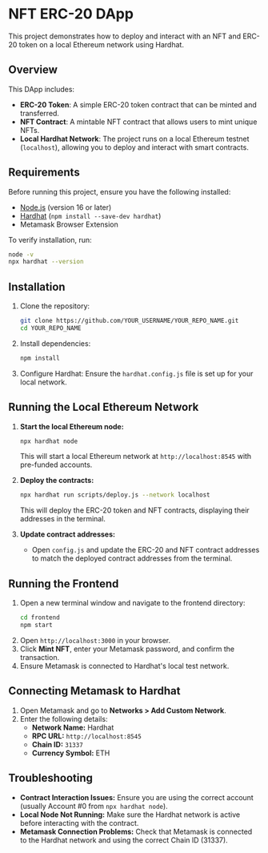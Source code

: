 # NFT ERC-20 DApp

This project demonstrates how to deploy and interact with an NFT and ERC-20 token on a local Ethereum network using Hardhat.

## Overview

This DApp includes:
- **ERC-20 Token**: A simple ERC-20 token contract that can be minted and transferred.
- **NFT Contract**: A mintable NFT contract that allows users to mint unique NFTs.
- **Local Hardhat Network**: The project runs on a local Ethereum testnet (`localhost`), allowing you to deploy and interact with smart contracts.

## Requirements

Before running this project, ensure you have the following installed:
- [Node.js](https://nodejs.org/) (version 16 or later)
- [Hardhat](https://hardhat.org/getting-started/) (`npm install --save-dev hardhat`)
- Metamask Browser Extension

To verify installation, run:
```bash
node -v
npx hardhat --version
```

## Installation

1. Clone the repository:
   ```bash
   git clone https://github.com/YOUR_USERNAME/YOUR_REPO_NAME.git
   cd YOUR_REPO_NAME
   ```
2. Install dependencies:
   ```bash
   npm install
   ```
3. Configure Hardhat: Ensure the `hardhat.config.js` file is set up for your local network.

## Running the Local Ethereum Network

1. **Start the local Ethereum node:**
   ```bash
   npx hardhat node
   ```
   This will start a local Ethereum network at `http://localhost:8545` with pre-funded accounts.

2. **Deploy the contracts:**
   ```bash
   npx hardhat run scripts/deploy.js --network localhost
   ```
   This will deploy the ERC-20 token and NFT contracts, displaying their addresses in the terminal.

3. **Update contract addresses:**
   - Open `config.js` and update the ERC-20 and NFT contract addresses to match the deployed contract addresses from the terminal.

## Running the Frontend

1. Open a new terminal window and navigate to the frontend directory:
   ```bash
   cd frontend
   npm start
   ```
2. Open `http://localhost:3000` in your browser.
3. Click **Mint NFT**, enter your Metamask password, and confirm the transaction.
4. Ensure Metamask is connected to Hardhat's local test network.

## Connecting Metamask to Hardhat

1. Open Metamask and go to **Networks > Add Custom Network**.
2. Enter the following details:
   - **Network Name:** Hardhat
   - **RPC URL:** `http://localhost:8545`
   - **Chain ID:** `31337`
   - **Currency Symbol:** ETH

## Troubleshooting

- **Contract Interaction Issues:** Ensure you are using the correct account (usually Account #0 from `npx hardhat node`).
- **Local Node Not Running:** Make sure the Hardhat network is active before interacting with the contract.
- **Metamask Connection Problems:** Check that Metamask is connected to the Hardhat network and using the correct Chain ID (31337).

